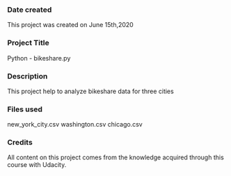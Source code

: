 ### Date created
This project was created on June 15th,2020

### Project Title
Python - bikeshare.py

### Description
This project help to analyze bikeshare data for three cities

### Files used
new_york_city.csv
washington.csv
chicago.csv

### Credits
All content on this project comes from the knowledge acquired through this course with Udacity.

